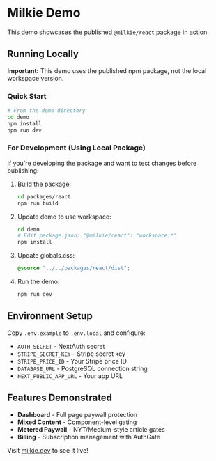 # Milkie Demo

This demo showcases the published `@milkie/react` package in action.

## Running Locally

**Important:** This demo uses the published npm package, not the local workspace version.

### Quick Start

```bash
# From the demo directory
cd demo
npm install
npm run dev
```

### For Development (Using Local Package)

If you're developing the package and want to test changes before publishing:

1. Build the package:
   ```bash
   cd packages/react
   npm run build
   ```

2. Update demo to use workspace:
   ```bash
   cd demo
   # Edit package.json: "@milkie/react": "workspace:*"
   npm install
   ```

3. Update globals.css:
   ```css
   @source "../../packages/react/dist";
   ```

4. Run the demo:
   ```bash
   npm run dev
   ```

## Environment Setup

Copy `.env.example` to `.env.local` and configure:

- `AUTH_SECRET` - NextAuth secret
- `STRIPE_SECRET_KEY` - Stripe secret key
- `STRIPE_PRICE_ID` - Your Stripe price ID
- `DATABASE_URL` - PostgreSQL connection string
- `NEXT_PUBLIC_APP_URL` - Your app URL

## Features Demonstrated

- **Dashboard** - Full page paywall protection
- **Mixed Content** - Component-level gating
- **Metered Paywall** - NYT/Medium-style article gates
- **Billing** - Subscription management with AuthGate

Visit [milkie.dev](https://milkie.dev) to see it live!
